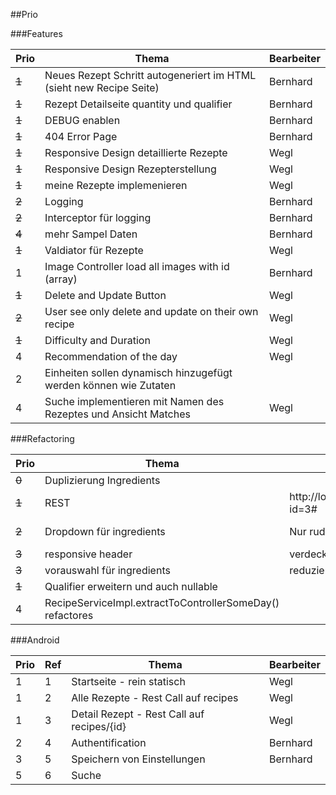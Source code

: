 ##Prio

###Features

| Prio| Thema|Bearbeiter|
|---|---|---|
|<del> 1 | Neues Rezept Schritt autogeneriert im HTML (sieht new Recipe Seite) | Bernhard </del>
|<del> 1 | Rezept Detailseite quantity und qualifier | Bernhard </del>
|<del> 1 | DEBUG enablen | Bernhard</del>
|<del> 1 | 404 Error Page | Bernhard </del>
|<del> 1 | Responsive Design detaillierte Rezepte | Wegl</del>
|<del> 1 |  Responsive Design Rezepterstellung | Wegl </del>
|<del> 1 | meine Rezepte implemenieren |Wegl </del>
|<del> 2 | Logging|Bernhard</del>
|<del> 2 | Interceptor für logging|Bernhard</del>
|<del> 4 | mehr Sampel Daten|Bernhard</del>
|<del> 1 | Valdiator für Rezepte |Wegl</del>
| 1 | Image Controller load all images with id (array) | Bernhard
|<del> 1 | Delete and Update Button| Wegl </del>
|<del> 2 | User see only delete and update on their own recipe| Wegl </del>
|<del> 1 | Difficulty and Duration | Wegl </del>
| 4 | Recommendation of the day |Wegl
| 2 | Einheiten sollen dynamisch hinzugefügt werden können wie Zutaten
| 4 | Suche implementieren mit Namen des Rezeptes und Ansicht Matches | Wegl


###Refactoring

| Prio | Thema | Observed | Expected | Bearbeiter |
|---|---|---|---|---|
|<del> 0 | Duplizierung Ingredients</del> |  |  |
|<del> 1 | REST | http://localhost:8080/recipes?id=3# | http://localhost:8080/recipes/3 | Bernhard</del>
|<del> 2 | Dropdown für ingredients| Nur rudimentäre Auswahl | Auswahl passt sich an den Input an | Wegl</del>
|<del> 3 | responsive header| verdeckt formular | Header passt sich an | Wegl </del>
|<del> 3 | vorauswahl für ingredients | reduziert wenn schon gewählt | in eigene Service-Klasse | Bernhard</del>
|<del> 1 | Qualifier erweitern und auch nullable| | | Bernhard</del>
| 4 | RecipeServiceImpl.extractToControllerSomeDay() refactores|  |  |


###Android

| Prio |Ref| Thema |  Bearbeiter |
|---|---|---|---|
| 1 |1| Startseite - rein statisch|Wegl|
| 1 |2| Alle Rezepte - Rest Call auf recipes| Wegl|
| 1 |3| Detail Rezept - Rest Call auf recipes/{id}| Wegl |
| 2 |4| Authentification| Bernhard |
| 3 |5| Speichern von Einstellungen| Bernhard|
| 5 |6| Suche| |



<!-- TODO: Recipe of the to implement
        <div th:if="${recipe}">
            <p>Die Empfehlung des Tages:</p>
            <a th:href="@{/recipes/__${recipe.id}__}" th:text="${recipe.name}"></a>
        </div>
-->